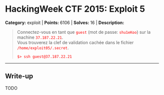 # HackingWeek CTF 2015: Exploit 5

<style type="text/css">
    code {
        color: red;
    }
</style>

**Category:** exploit |
**Points:** 6106 |
**Solves:** 16 |
**Description:**

> Connectez-vous en tant que <code>guest</code> (mot de passe: <code>shu1eKoo</code>) sur la machine <code>37.187.22.21</code>.<br>
> Vous trouverez la clef de validation cachée dans le fichier <code>/home/exploit05/.secret</code>.
>
> ```
> $> ssh guest@37.187.22.21
> ```

___

## Write-up

TODO

